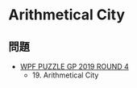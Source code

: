 # Arithmetical City

## 問題
- [WPF PUZZLE GP 2019 ROUND 4](../questions/wpfpgp2019_4.md)
	- 19\. Arithmetical City
